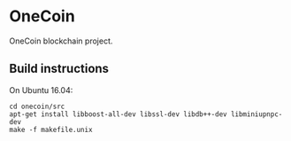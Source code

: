 # OneCoin

OneCoin blockchain project.

## Build instructions
On Ubuntu 16.04:
```
cd onecoin/src
apt-get install libboost-all-dev libssl-dev libdb++-dev libminiupnpc-dev
make -f makefile.unix
```
  
                                   
